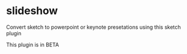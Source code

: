 # slideshow
Convert sketch to powerpoint or keynote presetations using this sketch plugin

This plugin is in BETA
